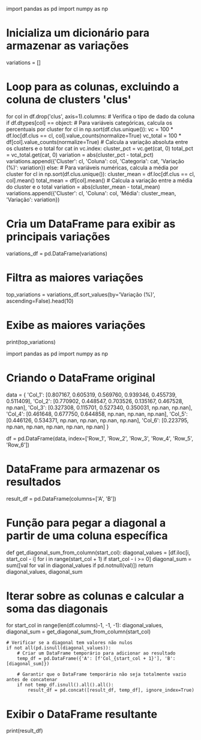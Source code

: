 
import pandas as pd
import numpy as np

# Inicializa um dicionário para armazenar as variações
variations = []

# Loop para as colunas, excluindo a coluna de clusters 'clus'
for col in df.drop('clus', axis=1).columns:
    # Verifica o tipo de dado da coluna
    if df.dtypes[col] == object:
        # Para variáveis categóricas, calcula os percentuais por cluster
        for cl in np.sort(df.clus.unique()):
            vc = 100 * df.loc[df.clus == cl, col].value_counts(normalize=True)
            vc_total = 100 * df[col].value_counts(normalize=True)
            # Calcula a variação absoluta entre os clusters e o total
            for cat in vc.index:
                cluster_pct = vc.get(cat, 0)
                total_pct = vc_total.get(cat, 0)
                variation = abs(cluster_pct - total_pct)
                variations.append({'Cluster': cl, 'Coluna': col, 'Categoria': cat, 'Variação (%)': variation})
    else:
        # Para variáveis numéricas, calcula a média por cluster
        for cl in np.sort(df.clus.unique()):
            cluster_mean = df.loc[df.clus == cl, col].mean()
            total_mean = df[col].mean()
            # Calcula a variação entre a média do cluster e o total
            variation = abs(cluster_mean - total_mean)
            variations.append({'Cluster': cl, 'Coluna': col, 'Média': cluster_mean, 'Variação': variation})

# Cria um DataFrame para exibir as principais variações
variations_df = pd.DataFrame(variations)

# Filtra as maiores variações
top_variations = variations_df.sort_values(by='Variação (%)', ascending=False).head(10)

# Exibe as maiores variações
print(top_variations)




import pandas as pd
import numpy as np

# Criando o DataFrame original
data = {
    'Col_1': [0.807167, 0.605319, 0.569760, 0.939346, 0.455739, 0.511409],
    'Col_2': [0.770902, 0.448547, 0.703526, 0.135167, 0.467528, np.nan],
    'Col_3': [0.327308, 0.115701, 0.527340, 0.350031, np.nan, np.nan],
    'Col_4': [0.461648, 0.677750, 0.644858, np.nan, np.nan, np.nan],
    'Col_5': [0.446126, 0.534371, np.nan, np.nan, np.nan, np.nan],
    'Col_6': [0.223795, np.nan, np.nan, np.nan, np.nan, np.nan]
}

df = pd.DataFrame(data, index=['Row_1', 'Row_2', 'Row_3', 'Row_4', 'Row_5', 'Row_6'])

# DataFrame para armazenar os resultados
result_df = pd.DataFrame(columns=['A', 'B'])

# Função para pegar a diagonal a partir de uma coluna específica
def get_diagonal_sum_from_column(start_col):
    diagonal_values = [df.iloc[i, start_col - i] for i in range(start_col + 1) if start_col - i >= 0]
    diagonal_sum = sum([val for val in diagonal_values if pd.notnull(val)])
    return diagonal_values, diagonal_sum

# Iterar sobre as colunas e calcular a soma das diagonais
for start_col in range(len(df.columns)-1, -1, -1):
    diagonal_values, diagonal_sum = get_diagonal_sum_from_column(start_col)
    
    # Verificar se a diagonal tem valores não nulos
    if not all(pd.isnull(diagonal_values)):
        # Criar um DataFrame temporário para adicionar ao resultado
        temp_df = pd.DataFrame({'A': [f'Col_{start_col + 1}'], 'B': [diagonal_sum]})
        
        # Garantir que o DataFrame temporário não seja totalmente vazio antes de concatenar
        if not temp_df.isnull().all().all():
            result_df = pd.concat([result_df, temp_df], ignore_index=True)

# Exibir o DataFrame resultante
print(result_df)
